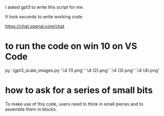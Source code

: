 I asked gpt3 to write this script for me.

It took seconds to write working code.

https://chat.openai.com/chat

# to run the code on win 10 on VS Code
py .\gpt3_scale_images.py '.\4 (1).png' '.\4 (2).png' '.\4 (3).png' '.\4 (4).png'

# how to ask for a series of small bits
To make use of this code, users need to think in small pieces and to assemble them in blocks.
